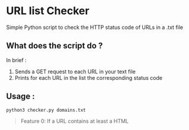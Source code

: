 # URL list Checker
Simple Python script to check the HTTP status code of URLs in a .txt file

## What does the script do ?
In brief : 
1) Sends a GET request to each URL in your text file
2) Prints for each URL in the list the corresponding status code

## Usage : 
```python3 checker.py domains.txt```

> Feature 0:
  If a URL contains at least a HTML <script> tag, the script adds "Might be interesting" under the corresponding URL, as an indication that it might
  contain useful information that should be checked out manually.

